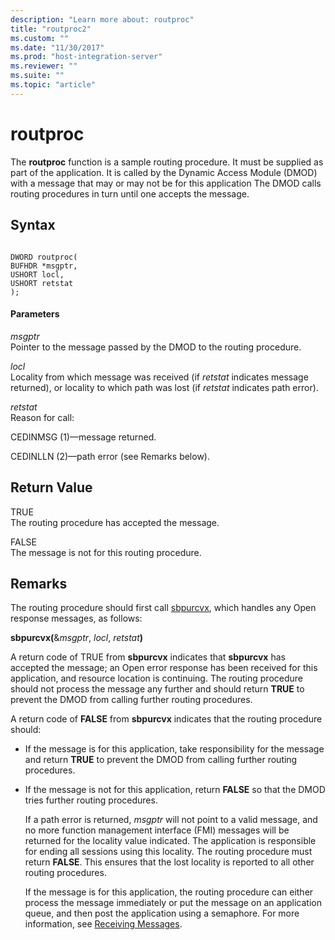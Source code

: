 ```yaml
---
description: "Learn more about: routproc"
title: "routproc2"
ms.custom: ""
ms.date: "11/30/2017"
ms.prod: "host-integration-server"
ms.reviewer: ""
ms.suite: ""
ms.topic: "article"
---
```

# routproc
The **routproc** function is a sample routing procedure. It must be supplied as part of the application. It is called by the Dynamic Access Module (DMOD) with a message that may or may not be for this application The DMOD calls routing procedures in turn until one accepts the message.  
  
## Syntax  
  
```  
  
DWORD routproc(   
BUFHDR *msgptr,   
USHORT locl,   
USHORT retstat   
);  
```  
  
#### Parameters  
 *msgptr*  
 Pointer to the message passed by the DMOD to the routing procedure.  
  
 *locl*  
 Locality from which message was received (if *retstat* indicates message returned), or locality to which path was lost (if *retstat* indicates path error).  
  
 *retstat*  
 Reason for call:  
  
 CEDINMSG (1)—message returned.  
  
 CEDINLLN (2)—path error (see Remarks below).  
  
## Return Value  
 TRUE  
 The routing procedure has accepted the message.  
  
 FALSE  
 The message is not for this routing procedure.  
  
## Remarks  
 The routing procedure should first call [sbpurcvx](../core/sbpurcvx1.md), which handles any Open response messages, as follows:  
  
 <strong>sbpurcvx(</strong>&*msgptr*, *locl*, <em>retstat</em>**)**  
  
 A return code of TRUE from **sbpurcvx** indicates that **sbpurcvx** has accepted the message; an Open error response has been received for this application, and resource location is continuing. The routing procedure should not process the message any further and should return **TRUE** to prevent the DMOD from calling further routing procedures.  
  
 A return code of **FALSE** from **sbpurcvx** indicates that the routing procedure should:  
  
- If the message is for this application, take responsibility for the message and return **TRUE** to prevent the DMOD from calling further routing procedures.  
  
- If the message is not for this application, return **FALSE** so that the DMOD tries further routing procedures.  
  
  If a path error is returned, *msgptr* will not point to a valid message, and no more function management interface (FMI) messages will be returned for the locality value indicated. The application is responsible for ending all sessions using this locality. The routing procedure must return **FALSE**. This ensures that the lost locality is reported to all other routing procedures.  
  
  If the message is for this application, the routing procedure can either process the message immediately or put the message on an application queue, and then post the application using a semaphore. For more information, see [Receiving Messages](./receiving-messages1.md).
